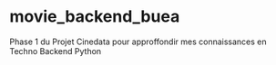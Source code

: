 # movie_backend_buea
Phase 1 du Projet Cinedata pour approffondir mes connaissances en Techno Backend Python
